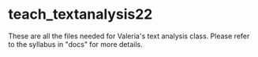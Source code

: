 # teach_textanalysis22
These are all the files needed for Valeria's text analysis class. Please refer to the syllabus in "docs" for more details. 
